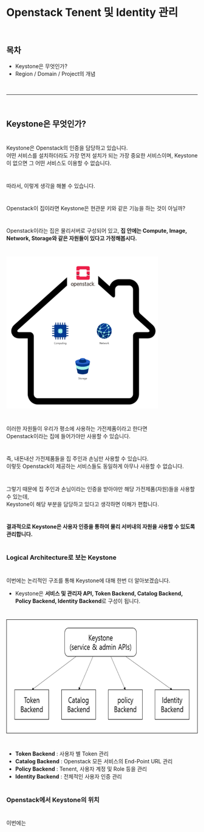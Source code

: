# Openstack Tenent 및 Identity 관리

</br>
<h2>목차</h2>

- Keystone은 무엇인가?
- Region / Domain / Project의 개념
</br>

---

</br>
<h2> Keystone은 무엇인가?</h2>

#

Keystone은 Openstack의 인증을 담당하고 있습니다.  
어떤 서비스를 설치하더라도 가장 먼저 설치가 되는 가장 중요한 서비스이며, Keystone이 없으면 그 어떤 서비스도 이용할 수 없습니다.

#

따라서, 이렇게 생각을 해볼 수 있습니다.

#

Openstack이 집이라면 Keystone은 현관문 키와 같은 기능을 하는 것이 아닐까?  

#

Openstack이라는 집은 물리서버로 구성되어 있고, **집 안에는 Compute, Image, Network, Storage와 같은 자원들이 있다고 가정해봅시다.**

#

<img src="./img/house.png" width="400" height="400"> 

#

이러한 자원들이 우리가 평소에 사용하는 가전제품이라고 한다면  
Openstack이라는 집에 들어가야만 사용할 수 있습니다.

#

즉, 내돈내산 가전제품들을 집 주인과 손님만 사용할 수 있습니다.  
이렇듯 Openstack이 제공하는 서비스들도 동일하게 아무나 사용할 수 없습니다.

#

그렇기 때문에 집 주인과 손님이라는 인증을 받아야만 해당 가전제품(자원)들을 사용할 수 있는데,  
Keystone이 해당 부분을 담당하고 있다고 생각하면 이해가 편합니다.

#

**결과적으로 Keystone은 사용자 인증을 통하여 물리 서버내의 자원을 사용할 수 있도록 관리합니다.**

#
#
#

<h3>Logical Architecture로 보는 Keystone</h3>

#

이번에는 논리적인 구조를 통해 Keystone에 대해 한번 더 알아보겠습니다.  
* Keystone은 **서비스 및 관리자 API, Token Backend, Catalog Backend, Policy Backend, Identity Backend**로 구성이 됩니다.

#

<img src="./img/logical architecture.png" width="600" height="300"> 

#

+ **Token Backend** : 사용자 별 Token 관리
+ **Catalog Backend** : Openstack 모든 서비스의 End-Point URL 관리
+ **Policy Backend** : Tenent, 사용자 계정 및 Role 등을 관리
+ **Identity Backend** : 전체적인 사용자 인증 관리

#
#

<h3>Openstack에서 Keystone의 위치</h3>

#

이번에는
<!--stackedit_data:
eyJoaXN0b3J5IjpbLTI1MTY1MTE2MSwxNDM4NDgxMzcyLDE2NT
Q3MzQ2NjksLTE2NTY1NDE2NzksNjQ5NzAzMDYsMjg0NTMzNzU1
LDM0MjM4MzIxMCwxMjEzNzUxNDQ0LDE1MDE3OTA4MzBdfQ==
-->